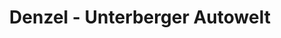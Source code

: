 ---
title: "Denzel - Unterberger Autowelt"
url: /innsbruck/denzel-unterberger-autowelt/
shop: Autohaus
---